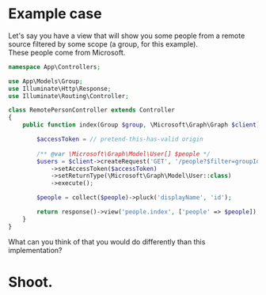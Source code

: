 
# Example case

Let's say you have a view that will show you some people from a remote source filtered by some scope (a group, for this example).  
These people come from Microsoft.


```php
namespace App\Controllers;

use App\Models\Group;
use Illuminate\Http\Response;
use Illuminate\Routing\Controller;

class RemotePersonController extends Controller
{
    public function index(Group $group, \Microsoft\Graph\Graph $client): Response {

        $accessToken = // pretend-this-has-valid origin
        
        /** @var \Microsoft\Graph\Model\User[] $people */
        $users = $client->createRequest('GET', '/people?$filter=groupId eq ' . $group->remote_id) // pretend this is a valid filter
            ->setAccessToken($accessToken)
            ->setReturnType(\Microsoft\Graph\Model\User::class)
            ->execute();

        $people = collect($people)->pluck('displayName', 'id');

        return response()->view('people.index', ['people' => $people]);
    }
}
```

What can you think of that you would do differently than this implementation?
  
# Shoot.
